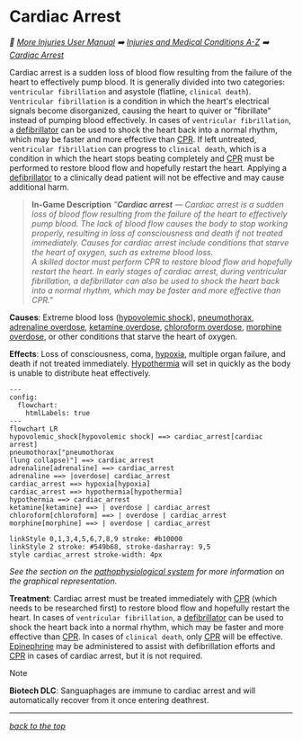 # Cardiac Arrest

<!-- @generate_breadcrumb_trail {"template": "_:file_folder: {0}_", "connector": " :arrow_right: "} -->
_:file_folder: [More Injuries User Manual](/docs/wiki/README.md) :arrow_right: [Injuries and Medical Conditions A-Z](/docs/wiki/injuries-and-medical-conditions-a-z/README.md) :arrow_right: [Cardiac Arrest](/docs/wiki/injuries-and-medical-conditions-a-z/cardiac-arrest.md)_
<!-- @end_generated_block -->

Cardiac arrest is a sudden loss of blood flow resulting from the failure of the heart to effectively pump blood. It is generally divided into two categories: `ventricular fibrillation` and asystole (flatline, `clinical death`). `Ventricular fibrillation` is a condition in which the heart's electrical signals become disorganized, causing the heart to quiver or "fibrillate" instead of pumping blood effectively. In cases of `ventricular fibrillation`, a [defibrillator](#defibrillator) can be used to shock the heart back into a normal rhythm, which may be faster and more effective than [CPR](#cpr). If left untreated, `ventricular fibrillation` can progress to `clinical death`, which is a condition in which the heart stops beating completely and [CPR](#cpr) must be performed to restore blood flow and hopefully restart the heart. Applying a [defibrillator](#defibrillator) to a clinically dead patient will not be effective and may cause additional harm.

> **In-Game Description**
> _"**Cardiac arrest** &mdash; Cardiac arrest is a sudden loss of blood flow resulting from the failure of the heart to effectively pump blood. The lack of blood flow causes the body to stop working properly, resulting in loss of consciousness and death if not treated immediately. Causes for cardiac arrest include conditions that starve the heart of oxygen, such as extreme blood loss.  
> A skilled doctor must perform CPR to restore blood flow and hopefully restart the heart. In early stages of cardiac arrest, during ventricular fibrillation, a defibrillator can also be used to shock the heart back into a normal rhythm, which may be faster and more effective than CPR."_

**Causes**: Extreme blood loss ([hypovolemic shock](#hypovolemic-shock)), [pneumothorax](#lung-collapse), [adrenaline overdose](#adrenaline-rush), [ketamine overdose](#ketamine-buildup), [chloroform overdose](#chloroform-buildup), [morphine overdose](#morphine-high), or other conditions that starve the heart of oxygen.

**Effects**: Loss of consciousness, coma, [hypoxia](#hypoxia), multiple organ failure, and death if not treated immediately. [Hypothermia](#hypothermia) will set in quickly as the body is unable to distribute heat effectively.

```mermaid
---
config:
  flowchart:
    htmlLabels: true
---
flowchart LR
hypovolemic_shock[hypovolemic shock] ==> cardiac_arrest[cardiac arrest]
pneumothorax["pneumothorax
(lung collapse)"] ==> cardiac_arrest
adrenaline[adrenaline] ==> cardiac_arrest
adrenaline ==> |overdose| cardiac_arrest
cardiac_arrest ==> hypoxia[hypoxia]
cardiac_arrest ==> hypothermia[hypothermia]
hypothermia ==> cardiac_arrest
ketamine[ketamine] ==> | overdose | cardiac_arrest
chloroform[chloroform] ==> | overdose | cardiac_arrest
morphine[morphine] ==> | overdose | cardiac_arrest

linkStyle 0,1,3,4,5,6,7,8,9 stroke: #b10000
linkStyle 2 stroke: #549b68, stroke-dasharray: 9,5
style cardiac_arrest stroke-width: 4px
```

*See the section on the [pathophysiological system](#pathophysiological-system) for more information on the graphical representation.*

**Treatment**: Cardiac arrest must be treated immediately with [CPR](#cpr) (which needs to be researched first) to restore blood flow and hopefully restart the heart. In cases of `ventricular fibrillation`, a [defibrillator](#defibrillator) can be used to shock the heart back into a normal rhythm, which may be faster and more effective than [CPR](#cpr). In cases of `clinical death`, only [CPR](#cpr) will be effective. [Epinephrine](#epinephrine-autoinjector) may be administered to assist with defibrillation efforts and [CPR](#cpr) in cases of cardiac arrest, but it is not required.

> [!NOTE]
> **Biotech DLC**: Sanguaphages are immune to cardiac arrest and will automatically recover from it once entering deathrest.

<!-- @generate_link_to_top {"template": "---\n_[back to the top]({1})_"} -->
---
_[back to the top](#cardiac-arrest)_
<!-- @end_generated_block -->
